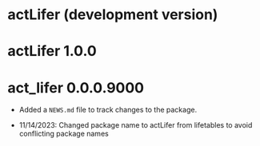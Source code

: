 # actLifer (development version)

# actLifer 1.0.0

# act_lifer 0.0.0.9000

* Added a `NEWS.md` file to track changes to the package.

*  11/14/2023: Changed package name to actLifer from lifetables to avoid conflicting package names
